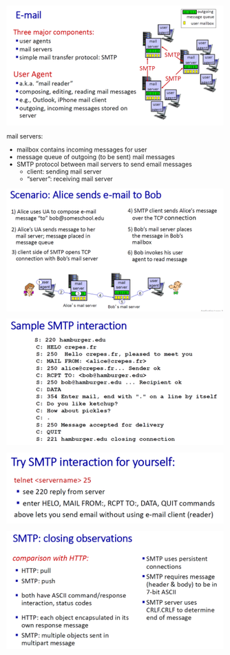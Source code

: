 

![](image/Pasted%20image%2020241104140033.png)



mail servers:
- mailbox contains incoming messages for user
- message queue of outgoing (to be sent) mail messages
- SMTP protocol between mail servers to send email messages
    - client: sending mail server
    - “server”: receiving mail server


![](image/Pasted%20image%2020241104140302.png)


![](image/Pasted%20image%2020241104140317.png)



![](image/Pasted%20image%2020241104140351.png)



![](image/Pasted%20image%2020241104140359.png)
